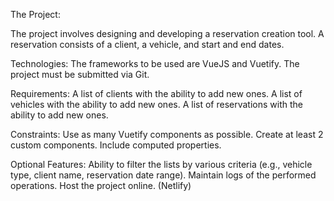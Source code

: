 The Project:

The project involves designing and developing a reservation creation tool.
A reservation consists of a client, a vehicle, and start and end dates.

Technologies:
The frameworks to be used are VueJS and Vuetify.
The project must be submitted via Git.

Requirements:
A list of clients with the ability to add new ones.
A list of vehicles with the ability to add new ones.
A list of reservations with the ability to add new ones.

Constraints:
Use as many Vuetify components as possible.
Create at least 2 custom components.
Include computed properties.

Optional Features:
Ability to filter the lists by various criteria (e.g., vehicle type, client name, reservation date range).
Maintain logs of the performed operations.
Host the project online. (Netlify)